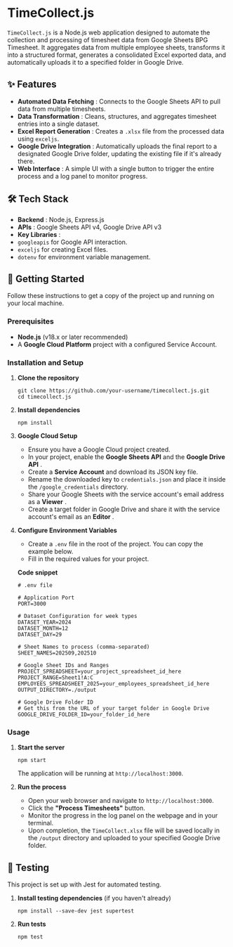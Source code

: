 
# TimeCollect.js

`TimeCollect.js` is a Node.js web application designed to automate the collection and processing of timesheet data from Google Sheets BPG Timesheet. It aggregates data from multiple employee sheets, transforms it into a structured format, generates a consolidated Excel exported data, and automatically uploads it to a specified folder in Google Drive.

## ✨ Features

* **Automated Data Fetching** : Connects to the Google Sheets API to pull data from multiple timesheets.
* **Data Transformation** : Cleans, structures, and aggregates timesheet entries into a single dataset.
* **Excel Report Generation** : Creates a `.xlsx` file from the processed data using `exceljs`.
* **Google Drive Integration** : Automatically uploads the final report to a designated Google Drive folder, updating the existing file if it's already there.
* **Web Interface** : A simple UI with a single button to trigger the entire process and a log panel to monitor progress.

## 🛠️ Tech Stack

* **Backend** : Node.js, Express.js
* **APIs** : Google Sheets API v4, Google Drive API v3
* **Key Libraries** :
* `googleapis` for Google API interaction.
* `exceljs` for creating Excel files.
* `dotenv` for environment variable management.

## 🚀 Getting Started

Follow these instructions to get a copy of the project up and running on your local machine.

### Prerequisites

* **Node.js** (v18.x or later recommended)
* A **Google Cloud Platform** project with a configured Service Account.

### Installation and Setup

1. **Clone the repository**
   

   ```
   git clone https://github.com/your-username/timecollect.js.git
   cd timecollect.js
   ```
2. **Install dependencies**

   ```
   npm install
   ```
3. **Google Cloud Setup**

   * Ensure you have a Google Cloud project created.
   * In your project, enable the **Google Sheets API** and the  **Google Drive API** .
   * Create a **Service Account** and download its JSON key file.
   * Rename the downloaded key to `credentials.json` and place it inside the `/google_credentials` directory.
   * Share your Google Sheets with the service account's email address as a  **Viewer** .
   * Create a target folder in Google Drive and share it with the service account's email as an  **Editor** .
4. **Configure Environment Variables**

   * Create a `.env` file in the root of the project. You can copy the example below.
   * Fill in the required values for your project.

   **Code snippet**

   ```
   # .env file

   # Application Port
   PORT=3000

   # Dataset Configuration for week types
   DATASET_YEAR=2024
   DATASET_MONTH=12
   DATASET_DAY=29

   # Sheet Names to process (comma-separated)
   SHEET_NAMES=202509,202510

   # Google Sheet IDs and Ranges
   PROJECT_SPREADSHEET=your_project_spreadsheet_id_here
   PROJECT_RANGE=Sheet1!A:C
   EMPLOYEES_SPREADSHEET_2025=your_employees_spreadsheet_id_here
   OUTPUT_DIRECTORY=./output

   # Google Drive Folder ID
   # Get this from the URL of your target folder in Google Drive
   GOOGLE_DRIVE_FOLDER_ID=your_folder_id_here
   ```

### Usage

1. **Start the server**
   

   ```
   npm start
   ```

   The application will be running at `http://localhost:3000`.
2. **Run the process**

   * Open your web browser and navigate to `http://localhost:3000`.
   * Click the **"Process Timesheets"** button.
   * Monitor the progress in the log panel on the webpage and in your terminal.
   * Upon completion, the `TimeCollect.xlsx` file will be saved locally in the `/output` directory and uploaded to your specified Google Drive folder.

## 🧪 Testing

This project is set up with Jest for automated testing.

1. **Install testing dependencies** (if you haven't already)
   

   ```
   npm install --save-dev jest supertest
   ```
2. **Run tests**

   ```
   npm test
   ```
